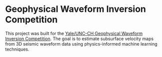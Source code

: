 # Geophysical Waveform Inversion Competition

This project was built for the [Yale/UNC-CH Geophysical Waveform Inversion Competition](https://www.kaggle.com/competitions/waveform-inversion). The goal is to estimate subsurface velocity maps from 3D seismic waveform data using physics-informed machine learning techniques.
